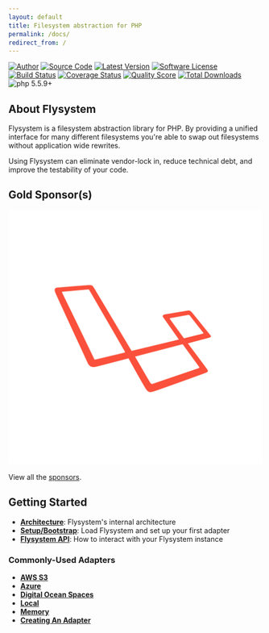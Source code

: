 ```yaml
---
layout: default
title: Filesystem abstraction for PHP
permalink: /docs/
redirect_from: /
---
```


[![Author](//img.shields.io/badge/author-@frankdejonge-blue.svg?style=flat-square)](//twitter.com/frankdejonge)
[![Source Code](//img.shields.io/badge/source-thephpleague/flysystem-blue.svg?style=flat-square)](//github.com/thephpleague/flysystem)
[![Latest Version](//img.shields.io/github/tag/thephpleague/flysystem.svg?style=flat-square)](//github.com/thephpleague/flysystem/releases)
[![Software License](//img.shields.io/badge/license-MIT-brightgreen.svg?style=flat-square)](//github.com/thephpleague/flysystem/blob/master/LICENSE)
[![Build Status](//img.shields.io/travis/thephpleague/flysystem/master.svg?style=flat-square)](//travis-ci.org/thephpleague/flysystem)
[![Coverage Status](//img.shields.io/scrutinizer/coverage/g/thephpleague/flysystem.svg?style=flat-square)](//scrutinizer-ci.com/g/thephpleague/flysystem/code-structure)
[![Quality Score](//img.shields.io/scrutinizer/g/thephpleague/flysystem.svg?style=flat-square)](//scrutinizer-ci.com/g/thephpleague/flysystem)
[![Total Downloads](//img.shields.io/packagist/dt/league/flysystem.svg?style=flat-square)](//packagist.org/packages/league/flysystem)
![php 5.5.9+](//img.shields.io/badge/php-min%205.5.9-red.svg?style=flat-square)

## About Flysystem

Flysystem is a filesystem abstraction library for PHP. By providing a unified interface
for many different filesystems you're able to swap out filesystems without application wide
rewrites.

Using Flysystem can eliminate vendor-lock in, reduce technical debt, and improve the testability
of your code.

## Gold Sponsor(s)

<div class="flex my-6 max-w-sm">
    <a target="_blank" href="https://laravel.com" class="flex-no-grow w-1/3 bg-white rounded shadow-md mr-4 overflow-hidden">
        <img src="/img/laravel.svg" class="w-full" alt="Laravel.com"/>
    </a>
    <!--
    <a target="_blank" href="https://azure.microsoft.com/" class="flex-no-grow w-1/3 bg-white rounded shadow-md mr-4 overflow-hidden">
        <img src="/img/azure.svg" class="max-w-full m-6" alt="Microsoft Azure"/>
    </a>
    -->
</div>

View all the <a href="/docs/sponsors/">sponsors</a>.

## Getting Started

* **[Architecture](/docs/architecture/)**: Flysystem's internal architecture
* **[Setup/Bootstrap](/docs/usage/setup/)**: Load Flysystem and set up your first adapter
* **[Flysystem API](/docs/usage/filesystem-api/)**: How to interact with your Flysystem instance

### Commonly-Used Adapters

* **[AWS S3](/docs/adapter/aws-s3/)**
* **[Azure](/docs/adapter/azure/)**
* **[Digital Ocean Spaces](/docs/adapter/digitalocean-spaces/)**
* **[Local](/docs/adapter/local/)**
* **[Memory](/docs/adapter/memory/)**
* **[Creating An Adapter](/docs/advanced/creating-an-adapter/)**
